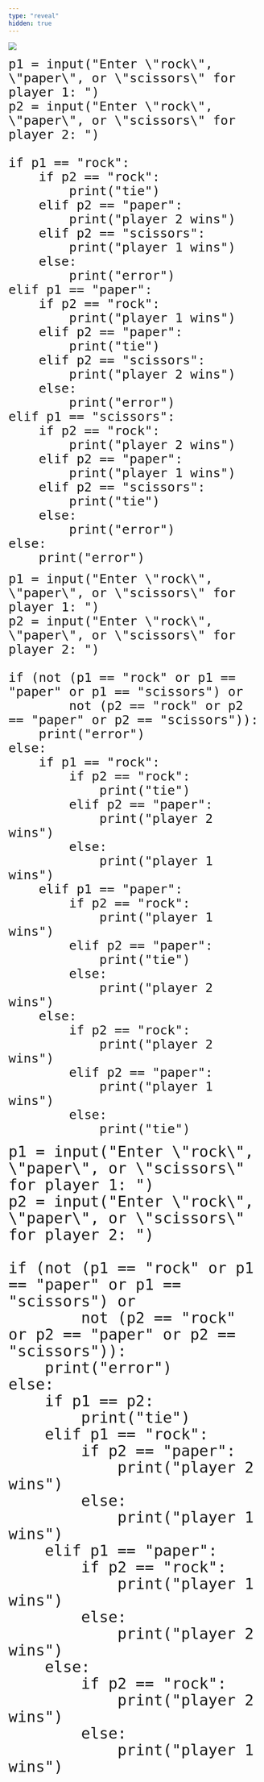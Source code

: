 ```yaml
---
type: "reveal"
hidden: true
---
```


<section>
	<img class="stretch plain" src="/intro-python/images/04/nested.svg">
</section>

<section>
    <pre><code style="font-size: 25px; line-height: 28px" class="language-python stretch">p1 = input("Enter \"rock\", \"paper\", or \"scissors\" for player 1: ")
p2 = input("Enter \"rock\", \"paper\", or \"scissors\" for player 2: ")<br>
if p1 == "rock":
    if p2 == "rock":
        print("tie")
    elif p2 == "paper":
        print("player 2 wins")
    elif p2 == "scissors":
        print("player 1 wins")
    else:
        print("error") 
elif p1 == "paper":
    if p2 == "rock":
        print("player 1 wins")
    elif p2 == "paper":
        print("tie")
    elif p2 == "scissors":
        print("player 2 wins")
    else:
        print("error")
elif p1 == "scissors":
    if p2 == "rock":
        print("player 2 wins")
    elif p2 == "paper":
        print("player 1 wins")
    elif p2 == "scissors":
        print("tie")
    else:
        print("error")
else:
    print("error") 
</code></pre>
</section>

<section>
    <pre><code style="font-size: 25px; line-height: 28px" class="language-python stretch">p1 = input("Enter \"rock\", \"paper\", or \"scissors\" for player 1: ")
p2 = input("Enter \"rock\", \"paper\", or \"scissors\" for player 2: ")<br>
if (not (p1 == "rock" or p1 == "paper" or p1 == "scissors") or 
        not (p2 == "rock" or p2 == "paper" or p2 == "scissors")):
    print("error")
else:
    if p1 == "rock":
        if p2 == "rock":
            print("tie")
        elif p2 == "paper":
            print("player 2 wins")
        else:
            print("player 1 wins")
    elif p1 == "paper":
        if p2 == "rock":
            print("player 1 wins")
        elif p2 == "paper":
            print("tie")
        else:
            print("player 2 wins")
    else:
        if p2 == "rock":
            print("player 2 wins")
        elif p2 == "paper":
            print("player 1 wins")
        else:
            print("tie")
</code></pre>
</section>

<section>
    <pre><code style="font-size: 30px; line-height: 33px" class="language-python stretch">p1 = input("Enter \"rock\", \"paper\", or \"scissors\" for player 1: ")
p2 = input("Enter \"rock\", \"paper\", or \"scissors\" for player 2: ")<br>
if (not (p1 == "rock" or p1 == "paper" or p1 == "scissors") or 
        not (p2 == "rock" or p2 == "paper" or p2 == "scissors")):
    print("error")
else:
    if p1 == p2:
        print("tie")
    elif p1 == "rock":
        if p2 == "paper":
            print("player 2 wins")
        else:
            print("player 1 wins")
    elif p1 == "paper":
        if p2 == "rock":
            print("player 1 wins")
        else:
            print("player 2 wins")
    else:
        if p2 == "rock":
            print("player 2 wins")
        else:
            print("player 1 wins")
</code></pre>
</section>

